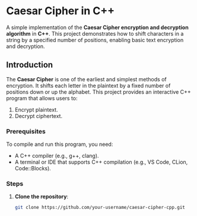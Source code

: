 # Caesar Cipher in C++

A simple implementation of the **Caesar Cipher encryption and decryption algorithm** in **C++**. This project demonstrates how to shift characters in a string by a specified number of positions, enabling basic text encryption and decryption.



## Introduction

The **Caesar Cipher** is one of the earliest and simplest methods of encryption. It shifts each letter in the plaintext by a fixed number of positions down or up the alphabet. This project provides an interactive C++ program that allows users to:
1. Encrypt plaintext.
2. Decrypt ciphertext.




### Prerequisites

To compile and run this program, you need:
- A C++ compiler (e.g., g++, clang).
- A terminal or IDE that supports C++ compilation (e.g., VS Code, CLion, Code::Blocks).

### Steps

1. **Clone the repository**:
   ```bash
   git clone https://github.com/your-username/caesar-cipher-cpp.git
